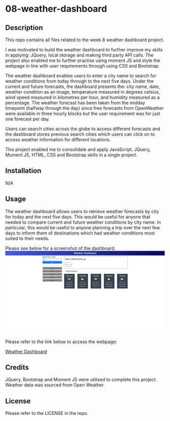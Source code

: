 # 08-weather-dashboard

## Description

This repo contains all files related to the week 8 weather dashboard project.

I was motivated to build the weather dashboard to further improve my skills in applying: JQuery, local storage and making third party API calls. The project also enabled me to further practise using moment JS and style the webpage in line with user requirements through using CSS and Bootstrap.

The weather dashboard enables users to enter a city name to search for weather conditions from today through to the next five days. Under the current and future forecasts, the dashboard presents the: city name, date, weather condition as an image, temperature measured in degrees celsius, wind speed measured in kilometres per hour, and humidity measured as a percentage. The weather forecast has been taken from the midday timepoint (halfway through the day) since free forecasts from OpenWeather were available in three hourly blocks but the user requirement was for just one forecast per day.

Users can search cities across the globe to access different forecasts and the dashboard stores previous search cities which users can click on to access weather information for different locations.

This project enabled me to consolidate and apply JavaScript, JQuery, Moment JS, HTML, CSS and Bootstrap skills in a single project.

## Installation

N/A

## Usage

The weather dashboard allows users to retrieve weather forecasts by city for today and the next five days. This would be useful for anyone that needed to compare current and future weather conditions by city name. In particular, this would be useful to anyone planning a trip over the next few days to inform them of destinations which had weather conditions most suited to their needs.

Please see below for a screenshot of the dashboard.
![Weather Dashboard webpage](/assets/Weather-dashboard-screenshot.jpeg)

Please refer to the link below to access the webpage:

[Weather Dashboard](https://nwinch1512.github.io/08-weather-dashboard// "Visit Weather Dashboard website")

## Credits

JQuery, Bootstrap and Moment JS were utilised to complete this project. Weather data was sourced from Open Weather.

## License

Please refer to the LICENSE in the repo.
